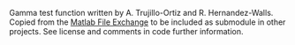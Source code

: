 Gamma test function written by A. Trujillo-Ortiz and R. Hernandez-Walls. Copied from the [Matlab File Exchange](https://uk.mathworks.com/matlabcentral/fileexchange/42645-gkgammatst) to be included as submodule in other projects. See license and comments in code further information.
